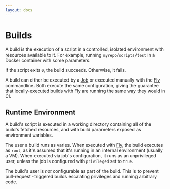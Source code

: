 ```yaml
---
layout: docs
---
```


# Builds

A build is the execution of a script in a controlled, isolated environment with
resources available to it. For example, running `myrepo/scripts/test` in a
Docker container with some parameters.

If the script exits `0`, the build succeeds. Otherwise, it fails.

A build can either be executed by a [Job](/concepts/jobs) or executed manually
with the [Fly](/components/fly) commandline. Both execute the same
configuration, giving the guarantee that locally-executed builds with Fly are
running the same way they would in CI.

## Runtime Environment

A build's script is executed in a working directory containing all of the
build's fetched resources, and with build parameters exposed as environment
variables.

The user a build runs as varies. When executed with [Fly](/compoents/fly), the
build executes as `root`, as it's assumed that it's running in an internal
environment (usually a VM). When executed via job's configuration, it runs as an
unprivileged user, unless the job is configured with `privileged` set to `true`.

The build's user is *not* configurable as part of the build. This is to prevent
pull-request -triggered builds escalating privileges and running arbitrary code.
